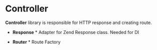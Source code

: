 # Controller

**Controller** library is responsible for HTTP response and creating route.

* **Response** * Adapter for Zend Response class. Needed for DI

* **Router** * Route Factory
